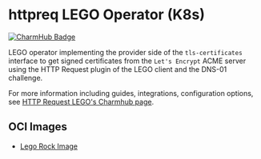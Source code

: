 # httpreq LEGO Operator (K8s)
[![CharmHub Badge](https://charmhub.io/httprequest-lego-k8s/badge.svg)](https://charmhub.io/httprequest-lego-k8s)

LEGO operator implementing the provider side of the `tls-certificates`
interface to get signed certificates from the `Let's Encrypt` ACME server
using the HTTP Request plugin of the LEGO client and the DNS-01 challenge.

For more information including guides, integrations, configuration options, see [HTTP Request LEGO's Charmhub page](https://charmhub.io/httprequest-lego-k8s).

## OCI Images

-  [Lego Rock Image](https://github.com/canonical/lego-rock)
